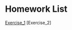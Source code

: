 Homework List
=
[Exercise_1](https://github.com/whucola/computationalphysics_N2015301020029/blob/master/exercise%201)
[Exercise_2]
